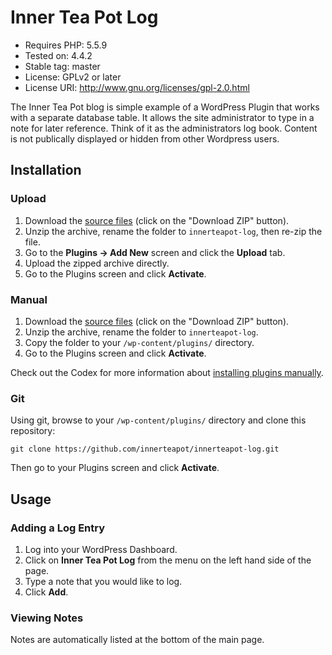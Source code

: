 # Inner Tea Pot Log

* Requires PHP: 5.5.9
* Tested on: 4.4.2
* Stable tag: master
* License: GPLv2 or later
* License URI: http://www.gnu.org/licenses/gpl-2.0.html

The Inner Tea Pot blog is simple example of a WordPress Plugin that works with a separate database table. It allows the site administrator to type in a note for later reference. Think of it as the administrators log book. Content is not publically displayed or hidden from other Wordpress users.

## Installation

### Upload

1. Download the [source files](https://github.com/innerteapot/innerteapot-log/archive/master.zip) (click on the "Download ZIP" button).
2. Unzip the archive, rename the folder to `innerteapot-log`, then re-zip the file.
3. Go to the __Plugins -> Add New__ screen and click the __Upload__ tab.
4. Upload the zipped archive directly.
5. Go to the Plugins screen and click __Activate__.

### Manual

1. Download the [source files](https://github.com/innerteapot/innerteapot-log/archive/master.zip) (click on the "Download ZIP" button).
2. Unzip the archive, rename the folder to `innerteapot-log`.
3. Copy the folder to your `/wp-content/plugins/` directory.
4. Go to the Plugins screen and click __Activate__.

Check out the Codex for more information about [installing plugins manually](http://codex.wordpress.org/Managing_Plugins#Manual_Plugin_Installation).

### Git

Using git, browse to your `/wp-content/plugins/` directory and clone this repository:

`git clone https://github.com/innerteapot/innerteapot-log.git`

Then go to your Plugins screen and click __Activate__.

## Usage

### Adding a Log Entry

1. Log into your WordPress Dashboard.
2. Click on __Inner Tea Pot Log__ from the menu on the left hand side of the page.
3. Type a note that you would like to log.
4. Click __Add__.

### Viewing Notes

Notes are automatically listed at the bottom of the main page.

